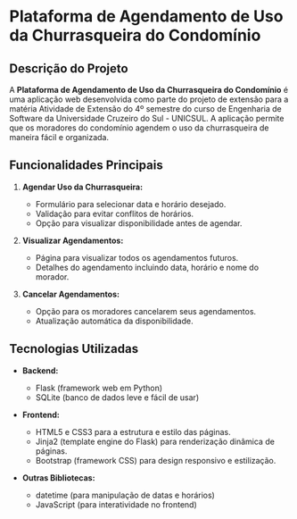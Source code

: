# Plataforma de Agendamento de Uso da Churrasqueira do Condomínio

## Descrição do Projeto

A **Plataforma de Agendamento de Uso da Churrasqueira do Condomínio** é uma aplicação web desenvolvida como parte do projeto de extensão para a matéria Atividade de Extensão do 4º semestre do curso de Engenharia de Software da Universidade Cruzeiro do Sul - UNICSUL. A aplicação permite que os moradores do condomínio agendem o uso da churrasqueira de maneira fácil e organizada.

## Funcionalidades Principais

1. **Agendar Uso da Churrasqueira:**
   - Formulário para selecionar data e horário desejado.
   - Validação para evitar conflitos de horários.
   - Opção para visualizar disponibilidade antes de agendar.

2. **Visualizar Agendamentos:**
   - Página para visualizar todos os agendamentos futuros.
   - Detalhes do agendamento incluindo data, horário e nome do morador.

3. **Cancelar Agendamentos:**
   - Opção para os moradores cancelarem seus agendamentos.
   - Atualização automática da disponibilidade.

## Tecnologias Utilizadas

- **Backend:**
  - Flask (framework web em Python)
  - SQLite (banco de dados leve e fácil de usar)

- **Frontend:**
  - HTML5 e CSS3 para a estrutura e estilo das páginas.
  - Jinja2 (template engine do Flask) para renderização dinâmica de páginas.
  - Bootstrap (framework CSS) para design responsivo e estilização.

- **Outras Bibliotecas:**
  - datetime (para manipulação de datas e horários)
  - JavaScript (para interatividade no frontend)
